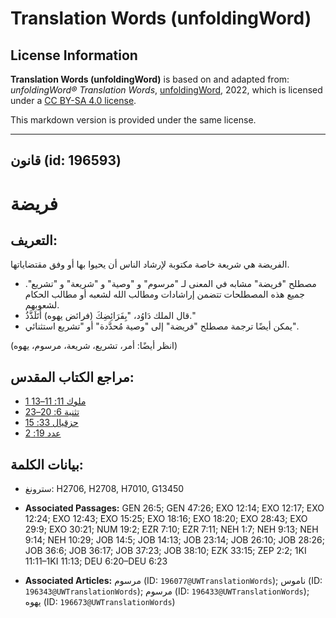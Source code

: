 # Translation Words (unfoldingWord)

## License Information

**Translation Words (unfoldingWord)** is based on and adapted from: _unfoldingWord® Translation Words_, [unfoldingWord](https://unfoldingword.org/utw), 2022, which is licensed under a [CC BY-SA 4.0 license](https://creativecommons.org/licenses/by-sa/4.0/legalcode.en).

This markdown version is provided under the same license.



--------------------------------

## قانون (id: 196593)

فريضة
=====

التعريف:
--------

الفريضة هي شريعة خاصة مكتوبة لإرشاد الناس أن يحيوا بها أو وفق مقتضاياتها.

* مصطلح "فريضة" مشابه في المعنى لـ "مرسوم" و "وصية" و "شريعة" و "تشريع". جميع هذه المصطلحات تتضمن إراشادات ومطالب الله لشعبه أو مطالب الحكام لشعوبهم.
* قال الملك دَاوُد، "بِفَرَائِضِكَ (فرائض يهوه) أَتَلَذَّذُ."
* يمكن أيضًا ترجمة مصطلح "فريضة" إلى "وصية مُحدَّدة" أو "تشريع استثنائي".

(انظر أيضًا: أمر، تشريع، شريعة، مرسوم، يهوه)

مراجع الكتاب المقدس:
--------------------

* [1 ملوك 11: 11–13](https://ref.ly/1Kgs11:11-1Kgs11:13)
* [تثنية 6: 20–23](https://ref.ly/Deut6:20-Deut6:23)
* [حزقيال 33: 15](https://ref.ly/Ezek33:15)
* [عدد 19: 2](https://ref.ly/Num19:2)

بيانات الكلمة:
--------------

* سترونغ: H2706, H2708, H7010, G13450

* **Associated Passages:** GEN 26:5; GEN 47:26; EXO 12:14; EXO 12:17; EXO 12:24; EXO 12:43; EXO 15:25; EXO 18:16; EXO 18:20; EXO 28:43; EXO 29:9; EXO 30:21; NUM 19:2; EZR 7:10; EZR 7:11; NEH 1:7; NEH 9:13; NEH 9:14; NEH 10:29; JOB 14:5; JOB 14:13; JOB 23:14; JOB 26:10; JOB 28:26; JOB 36:6; JOB 36:17; JOB 37:23; JOB 38:10; EZK 33:15; ZEP 2:2; 1KI 11:11–1KI 11:13; DEU 6:20–DEU 6:23
* **Associated Articles:** مرسوم (ID: `196077@UWTranslationWords`); ناموس (ID: `196343@UWTranslationWords`); مرسوم (ID: `196433@UWTranslationWords`); يهوه (ID: `196673@UWTranslationWords`)

